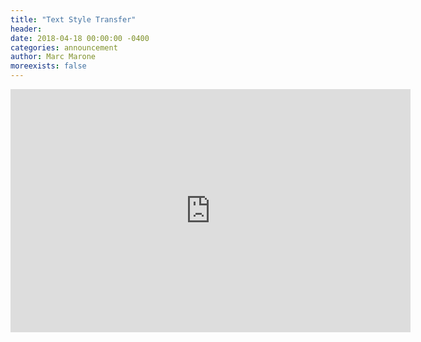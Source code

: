 ```yaml
---
title: "Text Style Transfer"
header:
date: 2018-04-18 00:00:00 -0400
categories: announcement
author: Marc Marone
moreexists: false
---
```

<!-- embedded slides should have width="640" height="389" -->
<iframe src="https://docs.google.com/presentation/d/e/2PACX-1vRNLb2H86aI09YyS6Xi4zqumXKTJznL4gFt_LPtQgLkEjx4zPmrk7fQV8Jq5OcqvLOipdLO4q_1KSoZ/embed?start=false&loop=false&delayms=3000" frameborder="0" width="640" height="389" allowfullscreen="true" mozallowfullscreen="true" webkitallowfullscreen="true"></iframe>
